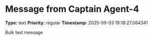 # Message from Captain Agent-4

**Type:** text
**Priority:** regular
**Timestamp:** 2025-09-03 19:18:27.064341

Bulk test message